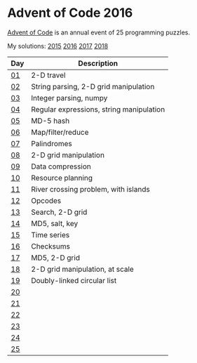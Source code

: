 # Advent of Code 2016

[Advent of Code](http://adventofcode.com) is an annual event of 25 programming puzzles.

My solutions: [2015](https://github.com/RobinRH/advent-of-code-2015) [2016](https://github.com/RobinRH/advent-of-code-2016) [2017](https://github.com/RobinRH/advent-of-code-2017) [2018](https://github.com/RobinRH/advent-of-code-2018)

Day | Description
---|---
[01](https://github.com/RobinRH/advent-of-code-2016/tree/master/day01) | 2-D travel
[02](https://github.com/RobinRH/advent-of-code-2016/tree/master/day02) | String parsing, 2-D grid manipulation
[03](https://github.com/RobinRH/advent-of-code-2016/tree/master/day03) | Integer parsing, numpy
[04](https://github.com/RobinRH/advent-of-code-2016/tree/master/day04) | Regular expressions, string manipulation
[05](https://github.com/RobinRH/advent-of-code-2016/tree/master/day05) | MD-5 hash
[06](https://github.com/RobinRH/advent-of-code-2016/tree/master/day06) | Map/filter/reduce
[07](https://github.com/RobinRH/advent-of-code-2016/tree/master/day07) | Palindromes
[08](https://github.com/RobinRH/advent-of-code-2016/tree/master/day08) | 2-D grid manipulation
[09](https://github.com/RobinRH/advent-of-code-2016/tree/master/day09) | Data compression
[10](https://github.com/RobinRH/advent-of-code-2016/tree/master/day10) | Resource planning
[11](https://github.com/RobinRH/advent-of-code-2016/tree/master/day11) | River crossing problem, with islands
[12](https://github.com/RobinRH/advent-of-code-2016/tree/master/day12) | Opcodes
[13](https://github.com/RobinRH/advent-of-code-2016/tree/master/day13) | Search, 2-D grid
[14](https://github.com/RobinRH/advent-of-code-2016/tree/master/day14) | MD5, salt, key
[15](https://github.com/RobinRH/advent-of-code-2016/tree/master/day15) | Time series
[16](https://github.com/RobinRH/advent-of-code-2016/tree/master/day16) | Checksums
[17](https://github.com/RobinRH/advent-of-code-2016/tree/master/day17) | MD5, 2-D grid
[18](https://github.com/RobinRH/advent-of-code-2016/tree/master/day18) | 2-D grid manipulation, at scale
[19](https://github.com/RobinRH/advent-of-code-2016/tree/master/day19) | Doubly-linked circular list
[20](https://github.com/RobinRH/advent-of-code-2016/tree/master/day20) | 
[21](https://github.com/RobinRH/advent-of-code-2016/tree/master/day21) | 
[22](https://github.com/RobinRH/advent-of-code-2016/tree/master/day22) | 
[23](https://github.com/RobinRH/advent-of-code-2016/tree/master/day23) | 
[24](https://github.com/RobinRH/advent-of-code-2016/tree/master/day24) | 
[25](https://github.com/RobinRH/advent-of-code-2016/tree/master/day25) | 



